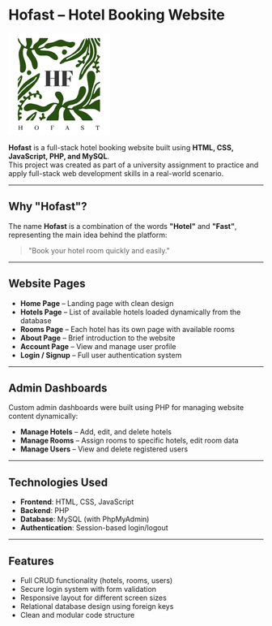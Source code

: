 # Hofast – Hotel Booking Website  
![Logo](/source/logo_small.jpg)

**Hofast** is a full-stack hotel booking website built using **HTML, CSS, JavaScript, PHP, and MySQL**.  
This project was created as part of a university assignment to practice and apply full-stack web development skills in a real-world scenario.

---

## Why "Hofast"?

The name **Hofast** is a combination of the words **"Hotel"** and **"Fast"**, representing the main idea behind the platform:

> "Book your hotel room quickly and easily."

---

## Website Pages

- **Home Page** – Landing page with clean design
- **Hotels Page** – List of available hotels loaded dynamically from the database
- **Rooms Page** – Each hotel has its own page with available rooms
- **About Page** – Brief introduction to the website
- **Account Page** – View and manage user profile
- **Login / Signup** – Full user authentication system

---

## Admin Dashboards

Custom admin dashboards were built using PHP for managing website content dynamically:

- **Manage Hotels** – Add, edit, and delete hotels
- **Manage Rooms** – Assign rooms to specific hotels, edit room data
- **Manage Users** – View and delete registered users

---

## Technologies Used

- **Frontend**: HTML, CSS, JavaScript
- **Backend**: PHP
- **Database**: MySQL (with PhpMyAdmin)
- **Authentication**: Session-based login/logout

---

## Features

- Full CRUD functionality (hotels, rooms, users)
- Secure login system with form validation
- Responsive layout for different screen sizes
- Relational database design using foreign keys
- Clean and modular code structure
